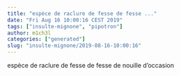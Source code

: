 ```yaml
---
title: "espèce de raclure de fesse de fesse ..."
date: "Fri Aug 16 10:00:16 CEST 2019"
tags: ["insulte-mignone", "pipotron"]
author: m1ch3l
categories: ["generated"]
slug: "insulte-mignone/2019-08-16-10:00:16"
---
```


espèce de raclure de fesse de fesse de nouille d’occasion
